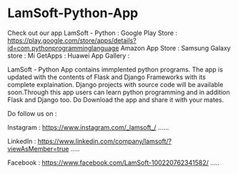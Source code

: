 # LamSoft-Python-App

Check out our app LamSoft - Python  :
Google Play Store : https://play.google.com/store/apps/details?id=com.pythonprogramminglanguage
Amazon App Store  : 
Samsung Galaxy store :
Mi GetApps :
Huawei App Gallery :

LamSoft - Python App contains immplented python programs. The app is updated with the contents of Flask and Django Frameworks with its complete explaination. Django projects with source code will be available soon.Through this app users can learn python programming and in addition Flask and Django too.
Do Download the app and share it with your mates.

Do follow us on :


Instagram : https://www.instagram.com/_lamsoft_/ ......

LinkedIn : https://www.linkedin.com/company/lamsoft/?viewAsMember=true .....

Facebook : https://www.facebook.com/LamSoft-100220762341582/ .....



